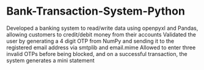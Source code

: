 # Bank-Transaction-System-Python

Developed a banking system to read/write data using openpyxl and Pandas, allowing customers to credit/debit money from their accounts 
Validated the user by generating a 4 digit OTP from NumPy and sending it to the registered email address via smtplib and email.mime
Allowed to enter three invalid OTPs before being blocked, and on a successful transaction, the system generates a mini statement
